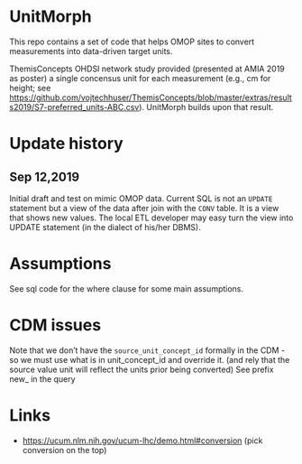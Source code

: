 # UnitMorph

This repo contains a set of code that helps OMOP sites to convert measurements into data-driven target units.

ThemisConcepts OHDSI network study provided (presented at AMIA 2019 as poster) a single concensus unit for each measurement (e.g., cm for height; see https://github.com/vojtechhuser/ThemisConcepts/blob/master/extras/results2019/S7-preferred_units-ABC.csv). UnitMorph builds upon that result.


# Update history

## Sep 12,2019
Initial draft and test on mimic OMOP data. Current SQL is not an `UPDATE` statement but a view of the data after join with the `CONV` table. It is a view that shows new values. The local ETL developer may easy turn the view into UPDATE statement (in the dialect of his/her DBMS).


# Assumptions

See sql code for the where clause for some main assumptions.

# CDM issues

Note that we don’t have the `source_unit_concept_id` formally in the CDM - so we must use what is in unit_concept_id and override it.  (and rely that the source value unit will reflect the units prior being converted)
See prefix new_ in the query


# Links

- https://ucum.nlm.nih.gov/ucum-lhc/demo.html#conversion (pick conversion on the top)


